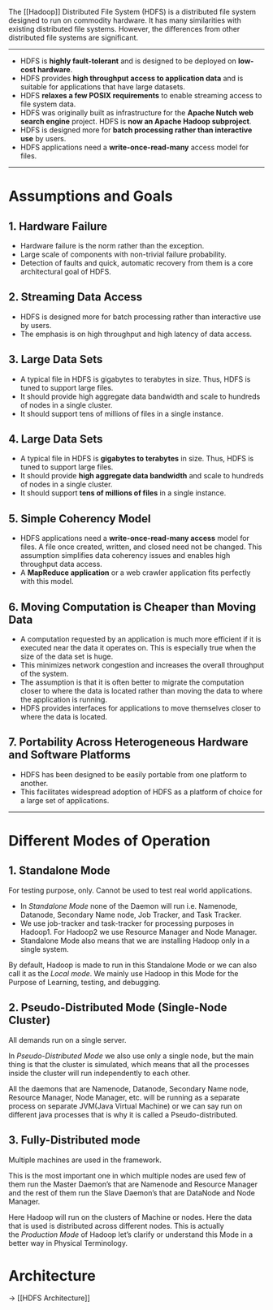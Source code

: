 The [[Hadoop]] Distributed File System (HDFS) is a distributed file system designed to run on commodity hardware. It has many similarities with existing distributed file systems. However, the differences from other distributed file systems are significant.

---

- HDFS is **highly fault-tolerant** and is designed to be deployed on **low-cost hardware**.
- HDFS provides **high throughput access to application data** and is suitable for applications that have large datasets.
- HDFS **relaxes a few POSIX requirements** to enable streaming access to file system data.
- HDFS was originally built as infrastructure for the **Apache Nutch web search engine** project. HDFS is **now an Apache Hadoop subproject**.
- HDFS is designed more for **batch processing rather than interactive use** by users.
- HDFS applications need a **write-once-read-many** access model for files.

---
# Assumptions and Goals
## 1. Hardware Failure
- Hardware failure is the norm rather than the exception.
- Large scale of components with non-trivial failure probability. 
- Detection of faults and quick, automatic recovery from them is a core architectural goal of HDFS.

## 2. Streaming Data Access
- HDFS is designed more for batch processing rather than interactive use by users.
- The emphasis is on high throughput and high latency of data access.

## 3. Large Data Sets
- A typical file in HDFS is gigabytes to terabytes in size. Thus, HDFS is tuned to support large files.
- It should provide high aggregate data bandwidth and scale to hundreds of nodes in a single cluster.
- It should support tens of millions of files in a single instance.

## 4. Large Data Sets
- A typical file in HDFS is **gigabytes to terabytes** in size. Thus, HDFS is tuned to support large files.
- It should provide **high aggregate data bandwidth** and scale to hundreds of nodes in a single cluster.
- It should support **tens of millions of files** in a single instance.

## 5. Simple Coherency Model
- HDFS applications need a **write-once-read-many access** model for files. A file once created, written, and closed need not be changed. This assumption simplifies data coherency issues and enables high throughput data access.
- A **MapReduce application** or a web crawler application fits perfectly with this model.
## 6. Moving Computation is Cheaper than Moving Data
- A computation requested by an application is much more efficient if it is executed near the data it operates on. This is especially true when the size of the data set is huge.
- This minimizes network congestion and increases the overall throughput of the system.
- The assumption is that it is often better to migrate the computation closer to where the data is located rather than moving the data to where the application is running.
- HDFS provides interfaces for applications to move themselves closer to where the data is located.

## 7. Portability Across Heterogeneous Hardware and Software Platforms
- HDFS has been designed to be easily portable from one platform to another. 
- This facilitates widespread adoption of HDFS as a platform of choice for a large set of applications.

---

# Different Modes of Operation
## 1. Standalone Mode
For testing purpose, only. Cannot be used to test real world applications.

- In _Standalone Mode_ none of the Daemon will run i.e. Namenode, Datanode, Secondary Name node, Job Tracker, and Task Tracker. 
- We use job-tracker and task-tracker for processing purposes in Hadoop1. For Hadoop2 we use Resource Manager and Node Manager. 
- Standalone Mode also means that we are installing Hadoop only in a single system. 

By default, Hadoop is made to run in this Standalone Mode or we can also call it as the _Local mode_. We mainly use Hadoop in this Mode for the Purpose of Learning, testing, and debugging.

## 2. Pseudo-Distributed Mode (Single-Node Cluster)
All demands run on a single server.

In *Pseudo-Distributed Mode* we also use only a single node, but the main thing is that the cluster is simulated, which means that all the processes inside the cluster will run independently to each other. 

All the daemons that are Namenode, Datanode, Secondary Name node, Resource Manager, Node Manager, etc. will be running as a separate process on separate JVM(Java Virtual Machine) or we can say run on different java processes that is why it is called a Pseudo-distributed.
## 3. Fully-Distributed mode
Multiple machines are used in the framework.

This is the most important one in which multiple nodes are used few of them run the Master Daemon’s that are Namenode and Resource Manager and the rest of them run the Slave Daemon’s that are DataNode and Node Manager. 

Here Hadoop will run on the clusters of Machine or nodes. Here the data that is used is distributed across different nodes. This is actually the _Production Mode_ of Hadoop let’s clarify or understand this Mode in a better way in Physical Terminology.

# Architecture
$\rightarrow$ [[HDFS Architecture]]